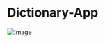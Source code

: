 # Dictionary-App

![image](https://github.com/huseyinaydinn/Dictionary-App/assets/100160834/f7d2e31c-6fb0-46de-81c0-8b36c24b48ba)
